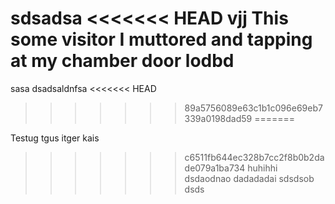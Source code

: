 sdsadsa
<<<<<<< HEAD
vjj
This some visitor I muttored and tapping at my chamber door
lodbd
=======
sasa
dsadsaldnfsa
<<<<<<< HEAD
>>>>>>> 89a5756089e63c1b1c096e69eb7339a0198dad59
=======

Testug tgus itger kais
>>>>>>> c6511fb644ec328b7cc2f8b0b2dade079a1ba734
huhihhi
dsdaodnao
dadadadai
sdsdsob  dsds
